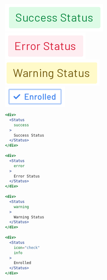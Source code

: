 <div class="references">
  <div class="reference">
    <a href="public/images/components/Status/1.png">
      <img src="public/images/components/Status/1.png" alt="Status 1" />
    </a>
  </div>
  <div class="reference">
    <a href="public/images/components/Status/2.png">
      <img src="public/images/components/Status/2.png" alt="Status 2" />
    </a>
  </div>
  <div class="reference">
    <a href="public/images/components/Status/3.png">
      <img src="public/images/components/Status/3.png" alt="Status 3" />
    </a>
  </div>
  <div class="reference">
    <a href="public/images/components/Status/4.png">
      <img src="public/images/components/Status/4.png" alt="Status 4" />
    </a>
  </div>
</div>

```jsx
<div>
  <Status
    success
  >
    Success Status
  </Status>
</div>

<div>
  <Status
    error
  >
    Error Status
  </Status>
</div>

<div>
  <Status
    warning
  >
    Warning Status
  </Status>
</div>

<div>
  <Status
    icon="check"
    info
  >
    Enrolled
  </Status>
</div>
```
